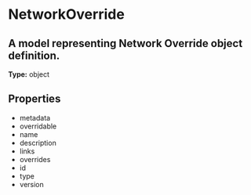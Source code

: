# NetworkOverride

## A model representing Network Override object definition.

**Type:** object

## Properties
* metadata
* overridable
* name
* description
* links
* overrides
* id
* type
* version
